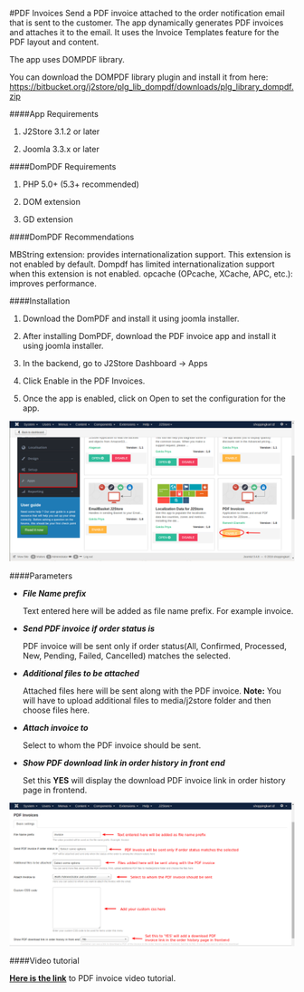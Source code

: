#PDF Invoices
Send a PDF invoice attached to the order notification email that is sent to the customer. The app dynamically generates PDF invoices and attaches it to the email. It uses the Invoice Templates feature for the PDF layout and content.

The app uses DOMPDF library.

You can download the DOMPDF library plugin and install it from here: https://bitbucket.org/j2store/plg_lib_dompdf/downloads/plg_library_dompdf.zip

####App Requirements
1. J2Store 3.1.2 or later

2. Joomla 3.3.x or later

####DomPDF Requirements

1. PHP 5.0+ (5.3+ recommended)

2. DOM extension

3. GD extension

####DomPDF Recommendations

MBString extension: provides internationalization support. This extension is not enabled by default. Dompdf has limited internationalization support when this extension is not enabled. opcache (OPcache, XCache, APC, etc.): improves performance.

####Installation
1. Download the DomPDF and install it using joomla installer.

2. After installing DomPDF, download the PDF invoice app and install it using joomla installer.

3. In the backend, go to J2Store Dashboard -> Apps

4. Click Enable in the PDF Invoices.

5. Once the app is enabled, click on Open to set the configuration for the app.

![](./assets/images/pdfinvoice_enable.png)

####Parameters

* ***File Name prefix***

    Text entered here will be added as file name prefix. For example invoice.
    
* ***Send PDF invoice if order status is***

    PDF invoice will be sent only if order status(All, Confirmed, Processed, New, Pending, Failed, Cancelled) matches the selected.
    
* ***Additional files to be attached***

    Attached files here will be sent along with the PDF invoice.
    **Note:** You will have to upload additional files to media/j2store folder and then choose files here.
    
* ***Attach invoice to***

    Select to whom the PDF invoice should be sent.
    
* ***Show PDF download link in order history in front end***

    Set this **YES** will display the download PDF invoice link in order history page in frontend.
    
![](./assets/images/pdfinvoice.png)

####Video tutorial

**[Here is the link](https://www.youtube.com/watch?v=5KkqoN_P508)** to PDF invoice video tutorial.